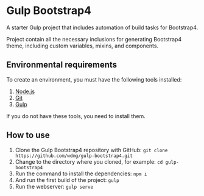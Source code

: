 # Gulp Bootstrap4
A starter Gulp project that includes automation of build tasks for Bootstrap4.

Project contain all the necessary inclusions for generating Bootstrap4 theme, including custom variables, mixins, and components.

## Environmental requirements
To create an environment, you must have the following tools installed:

1. [Node.js](https://nodejs.org)
2. [Git](https://git-scm.com)
3. [Gulp](https://gulpjs.com)

If you do not have these tools, you need to install them.

## How to use
1. Clone the Gulp Bootstrap4 repository with GitHub: `git clone https://github.com/wdmg/gulp-bootstrap4.git`
2. Change to the directory where you cloned, for example: `cd gulp-bootstrap4`
3. Run the command to install the dependencies: `npm i`
4. And run the first build of the project: `gulp`
4. Run the webserver: `gulp serve`
